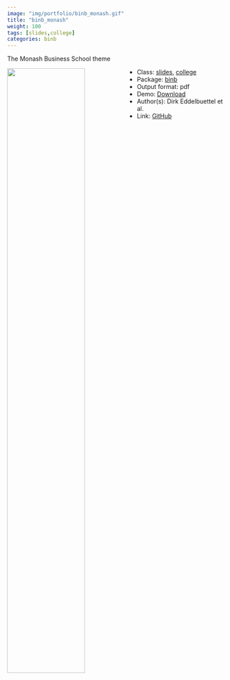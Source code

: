 ```yaml
---
image: "img/portfolio/binb_monash.gif"
title: "binb_monash"
weight: 100
tags: [slides,college]
categories: binb
---
```


The Monash Business School theme

<!--more-->

<a href="../../img/portfolio/binb_monash.gif"><img class = "jf-image-shadow" src="../../img/portfolio/binb_monash.gif" style="display: block; margin: auto;" width="60%"  align="left"></a>

- Class: [slides](../../tags/slides), [college](../../tags/college)
- Package: [binb](binb)
- Output format: pdf
- Demo: [Download](https://eddelbuettel.github.io/binb/monashDemo.pdf)
- Author(s): Dirk Eddelbuettel et al.
- Link: [GitHub](https://github.com/eddelbuettel/binb)


